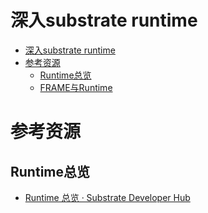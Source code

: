 # 深入substrate runtime

<!--ts-->
* [深入substrate runtime](#深入substrate-runtime)
* [参考资源](#参考资源)
   * [Runtime总览](#runtime总览)
   * [FRAME与Runtime](#frame与runtime)

<!-- Created by https://github.com/ekalinin/github-markdown-toc -->
<!-- Added by: runner, at: Wed Jul 27 11:49:32 UTC 2022 -->

<!--te-->

# 参考资源

## Runtime总览

- [Runtime 总览 · Substrate Developer Hub](https://core.tetcoin.org/docs/zh-CN/knowledgebase/runtime/)

